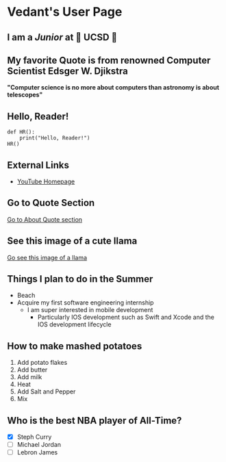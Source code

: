 # Vedant's User Page

## I am a ***Junior*** at 💛 UCSD 💙

## My favorite Quote is from renowned Computer Scientist Edsger W. Djikstra

**"Computer science is no more about computers than astronomy is about telescopes"**

## Hello, Reader!

```
def HR():
    print("Hello, Reader!")
HR()
```
## External Links

- [YouTube Homepage](https://www.youtube.com/)

## Go to Quote Section
[Go to About Quote section](#my-favorite-quote-is-from-renowned-computer-scientist-edsger-w-djikstra)

## See this image of a cute llama
[Go see this image of a llama](llama.jpeg)

## Things I plan to do in the Summer
- Beach
- Acquire my first software engineering internship
  - I am super interested in mobile development
    - Particularly IOS development such as Swift and Xcode and the IOS development lifecycle
## How to make mashed potatoes
1. Add potato flakes
2. Add butter
3. Add milk
4. Heat
5. Add Salt and Pepper
6. Mix
## Who is the best NBA player of All-Time?
- [x] Steph Curry
- [ ] Michael Jordan
- [ ] Lebron James